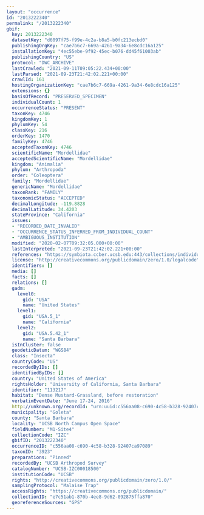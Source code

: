 ```yaml
---
layout: "occurrence"
id: "2013222340"
permalink: "/2013222340"
gbif:
  key: 2013222340
  datasetKey: "d6097f75-f99e-4c2a-b8a5-b0fc213ecbd0"
  publishingOrgKey: "cae7b6c7-669a-4261-9a34-6e8cdc16a125"
  installationKey: "4ec55ebe-9f92-45ec-b076-dd45f61003ab"
  publishingCountry: "US"
  protocol: "DWC_ARCHIVE"
  lastCrawled: "2021-09-11T09:05:22.434+00:00"
  lastParsed: "2021-09-23T21:42:02.221+00:00"
  crawlId: 161
  hostingOrganizationKey: "cae7b6c7-669a-4261-9a34-6e8cdc16a125"
  extensions: {}
  basisOfRecord: "PRESERVED_SPECIMEN"
  individualCount: 1
  occurrenceStatus: "PRESENT"
  taxonKey: 4746
  kingdomKey: 1
  phylumKey: 54
  classKey: 216
  orderKey: 1470
  familyKey: 4746
  acceptedTaxonKey: 4746
  scientificName: "Mordellidae"
  acceptedScientificName: "Mordellidae"
  kingdom: "Animalia"
  phylum: "Arthropoda"
  order: "Coleoptera"
  family: "Mordellidae"
  genericName: "Mordellidae"
  taxonRank: "FAMILY"
  taxonomicStatus: "ACCEPTED"
  decimalLongitude: -119.8828
  decimalLatitude: 34.4203
  stateProvince: "California"
  issues:
  - "RECORDED_DATE_INVALID"
  - "OCCURRENCE_STATUS_INFERRED_FROM_INDIVIDUAL_COUNT"
  - "AMBIGUOUS_INSTITUTION"
  modified: "2020-02-07T09:32:05.000+00:00"
  lastInterpreted: "2021-09-23T21:42:02.221+00:00"
  references: "https://symbiota.ccber.ucsb.edu:443/collections/individual/index.php?occid=113217"
  license: "http://creativecommons.org/publicdomain/zero/1.0/legalcode"
  identifiers: []
  media: []
  facts: []
  relations: []
  gadm:
    level0:
      gid: "USA"
      name: "United States"
    level1:
      gid: "USA.5_1"
      name: "California"
    level2:
      gid: "USA.5.42_1"
      name: "Santa Barbara"
  isInCluster: false
  geodeticDatum: "WGS84"
  class: "Insecta"
  countryCode: "US"
  recordedByIDs: []
  identifiedByIDs: []
  country: "United States of America"
  rightsHolder: "University of California, Santa Barbara"
  identifier: "113217"
  habitat: "Dense Mustard-Grassland, before restoration"
  verbatimEventDate: "June 17-24, 2016"
  http://unknown.org/recordId: "urn:uuid:c556aa08-c690-4c58-b328-92407ca97089"
  municipality: "Goleta"
  county: "Santa Barbara"
  locality: "UCSB North Campus Open Space"
  fieldNumber: "M1-Site4"
  collectionCode: "IZC"
  gbifID: "2013222340"
  occurrenceID: "c556aa08-c690-4c58-b328-92407ca97089"
  taxonID: "3923"
  preparations: "Pinned"
  recordedBy: "UCSB Arthropod Survey"
  catalogNumber: "UCSB-IZC00018500"
  institutionCode: "UCSB"
  rights: "http://creativecommons.org/publicdomain/zero/1.0/"
  samplingProtocol: "Malaise Trap"
  accessRights: "https://creativecommons.org/publicdomain/"
  collectionID: "e7c51ab1-870b-4ee8-9d62-092875ffa870"
  georeferenceSources: "GPS"
---
```

